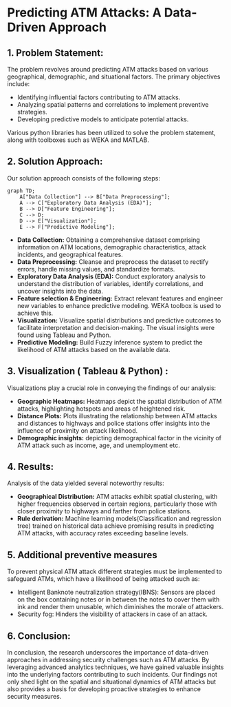 # Predicting ATM Attacks: A Data-Driven Approach

## 1. Problem Statement:
The problem revolves around predicting ATM attacks based on various geographical, demographic, and situational factors. The primary objectives include:
- Identifying influential factors contributing to ATM attacks.
- Analyzing spatial patterns and correlations to implement preventive strategies.
- Developing predictive models to anticipate potential attacks.

Various python libraries has been utilized to solve the problem statement, along with toolboxes such as WEKA and MATLAB.

## 2. Solution Approach:
Our solution approach consists of the following steps:
```mermaid
graph TD;
    A["Data Collection"] --> B["Data Preprocessing"];
    A --> C["Exploratory Data Analysis (EDA)"];
    B --> D["Feature Engineering"];
    C --> D;
    D --> E["Visualization"];
    E --> F["Predictive Modeling"];
```
- **Data Collection:** Obtaining a comprehensive dataset comprising information on ATM locations, demographic characteristics, attack incidents, and geographical features.
- **Data Preprocessing:** Cleanse and preprocess the dataset to rectify errors, handle missing values, and standardize formats.
- **Exploratory Data Analysis (EDA):** Conduct exploratory analysis to understand the distribution of variables, identify correlations, and uncover insights into the data.
- **Feature selection & Engineering:** Extract relevant features and engineer new variables to enhance predictive modeling. WEKA toolbox is used to achieve this.
- **Visualization:** Visualize spatial distributions and predictive outcomes to facilitate interpretation and decision-making. The visual insights were found using Tableau and Python.
- **Predictive Modeling:** Build Fuzzy inference system to predict the likelihood of ATM attacks based on the available data.


## 3. Visualization ( Tableau & Python) :
Visualizations play a crucial role in conveying the findings of our analysis:
- **Geographic Heatmaps:** Heatmaps depict the spatial distribution of ATM attacks, highlighting hotspots and areas of heightened risk.
- **Distance Plots:** Plots illustrating the relationship between ATM attacks and distances to highways and police stations offer insights into the influence of proximity on attack likelihood.
- **Demographic insights:** depicting demographical factor in the vicinity of ATM attack such as income, age, and unemployment etc.

## 4. Results:
Analysis of the data yielded several noteworthy results:
- **Geographical Distribution:** ATM attacks exhibit spatial clustering, with higher frequencies observed in certain regions, particularly those with closer proximity to highways and farther from police stations.
- **Rule derivation:** Machine learning models(Classification and regression tree) trained on historical data achieve promising results in predicting ATM attacks, with accuracy rates exceeding baseline levels.

## 5. Additional preventive measures
To prevent physical ATM attack different strategies must be implemented to safeguard ATMs, which have a likelihood of being attacked such as:
  - Intelligent Banknote neutralization strategy(IBNS): Sensors are placed on the box containing notes or in between the notes to cover them with ink and render them unusable, which diminishes the morale of attackers.
  - Security fog: Hinders the visibility of attackers in case of an attack.

## 6. Conclusion:
In conclusion, the research underscores the importance of data-driven approaches in addressing security challenges such as ATM attacks. By leveraging advanced analytics techniques, we have gained valuable insights into the underlying factors contributing to such incidents. Our findings not only shed light on the spatial and situational dynamics of ATM attacks but also provides a basis for developing proactive strategies to enhance security measures.
